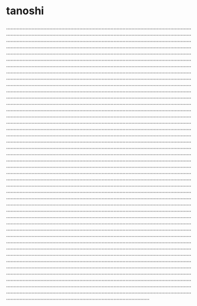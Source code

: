 # tanoshi
....................................................................................................................................................................................................................................................................................................................................................................................................................................................................................................................................................................................................................................................................................................................................................................................................................................................................................................................................................................................................................................................................................................................................................................................................................................................................................................................................................................................................................................................................................................................................................................................................................................................................................................................................................................................................................................................................................................................................................................................................................................................................................................................................................................................................................................................................................................................................................................................................................................................................................................................................................................................................................................................................................................................................................................................................................................................................................................................................................................................................................................................................................................................................................................................................................................................................................................................................................................................................................................................................................................................................................................................................................................................................................................................................................................................................................................................................................................................................................................................................................................................................................................................................................................................................................................................................................................................................................................................................................................................................................................................................................................................................................................................................................................................................................................................................................................................................................................................................................................................................................................................................................................................................................................................................................................................................................................................................................................................................................................................................................................................................................................................................................................................